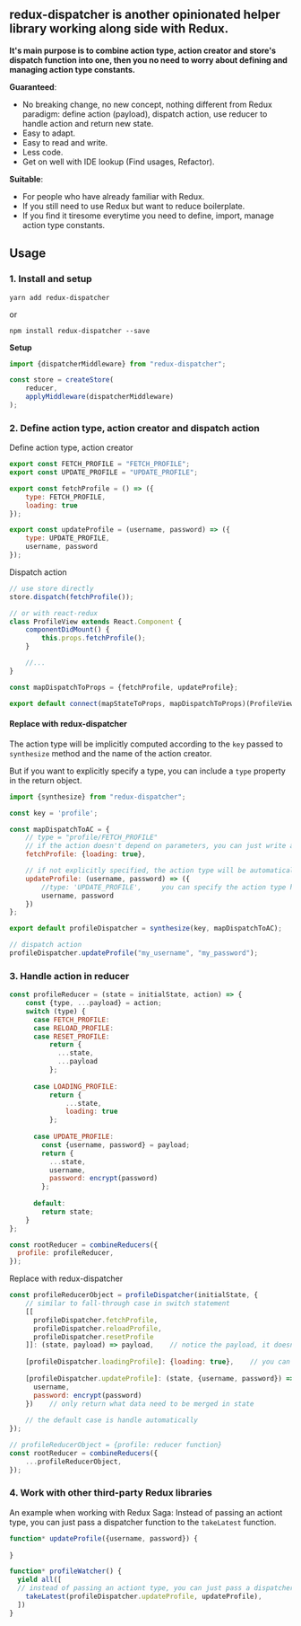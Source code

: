 ## redux-dispatcher is another opinionated helper library working along side with Redux.
**It's main purpose is to combine action type, action creator and store's dispatch function into one, then you no need to worry about defining and managing action type constants.**

**Guaranteed**:
- No breaking change, no new concept, nothing different from Redux paradigm: define action (payload), dispatch action, use reducer to handle action and return new state.
- Easy to adapt.
- Easy to read and write.
- Less code.
- Get on well with IDE lookup (Find usages, Refactor).


**Suitable**:
- For people who have already familiar with Redux.
- If you still need to use Redux but want to reduce boilerplate.
- If you find it tiresome everytime you need to define, import, manage action type constants.


## Usage
### 1. Install and setup
```yarn add redux-dispatcher```

or

```npm install redux-dispatcher --save```


**Setup**
```js
import {dispatcherMiddleware} from "redux-dispatcher";

const store = createStore(
    reducer,
    applyMiddleware(dispatcherMiddleware)
);
```

### 2. Define action type, action creator and dispatch action

Define action type, action creator
```js
export const FETCH_PROFILE = "FETCH_PROFILE";
export const UPDATE_PROFILE = "UPDATE_PROFILE";

export const fetchProfile = () => ({
    type: FETCH_PROFILE,
    loading: true
});

export const updateProfile = (username, password) => ({
    type: UPDATE_PROFILE,
    username, password
});
```

Dispatch action
```js
// use store directly
store.dispatch(fetchProfile());

// or with react-redux
class ProfileView extends React.Component {
    componentDidMount() {
        this.props.fetchProfile();
    }

    //...
}

const mapDispatchToProps = {fetchProfile, updateProfile};

export default connect(mapStateToProps, mapDispatchToProps)(ProfileView);
```

#### Replace with redux-dispatcher
The action type will be implicitly computed according to the ```key``` passed to ```synthesize``` method and the name of the action creator.

But if you want to explicitly specify a type, you can include a ```type``` property in the return object.  
```js
import {synthesize} from "redux-dispatcher";

const key = 'profile';

const mapDispatchToAC = {
    // type = "profile/FETCH_PROFILE"
    // if the action doesn't depend on parameters, you can just write an object like this
    fetchProfile: {loading: true},

    // if not explicitly specified, the action type will be automatically set: type = "profile/UPDATE_PROFILE"
    updateProfile: (username, password) => ({
        //type: 'UPDATE_PROFILE',     you can specify the action type here
        username, password
    })
};

export default profileDispatcher = synthesize(key, mapDispatchToAC);
```
```js
// dispatch action
profileDispatcher.updateProfile("my_username", "my_password");
```

### 3. Handle action in reducer
```js
const profileReducer = (state = initialState, action) => {
    const {type, ...payload} = action;
    switch (type) {
      case FETCH_PROFILE:
      case RELOAD_PROFILE:
      case RESET_PROFILE:
          return {
            ...state,
            ...payload
          };
    
      case LOADING_PROFILE:
          return {
              ...state,
              loading: true
          };
    
      case UPDATE_PROFILE:
        const {username, password} = payload;
        return {
          ...state,
          username,
          password: encrypt(password)
        };
      
      default:
        return state;
    }
};

const rootReducer = combineReducers({
  profile: profileReducer,
});
```
Replace with redux-dispatcher
```js
const profileReducerObject = profileDispatcher(initialState, {
    // similar to fall-through case in switch statement
    [[
      profileDispatcher.fetchProfile,
      profileDispatcher.reloadProfile,
      profileDispatcher.resetProfile
    ]]: (state, payload) => payload,    // notice the payload, it doesn't have type property like action
    
    [profileDispatcher.loadingProfile]: {loading: true},    // you can just write a plain object if new state doesn't computed from current state or action payload
    
    [profileDispatcher.updateProfile]: (state, {username, password}) => ({
      username,
      password: encrypt(password)
    })    // only return what data need to be merged in state
    
    // the default case is handle automatically
});

// profileReducerObject = {profile: reducer function}
const rootReducer = combineReducers({
    ...profileReducerObject,
});
```

### 4. Work with other third-party Redux libraries
An example when working with Redux Saga: Instead of passing an actiont type, you can just pass a dispatcher function to the ```takeLatest``` function.
```js
function* updateProfile({username, password}) {
  
}

function* profileWatcher() {
  yield all([
  // instead of passing an actiont type, you can just pass a dispatcher function
    takeLatest(profileDispatcher.updateProfile, updateProfile),
  ])
}
```
